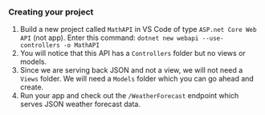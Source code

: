 ### Creating your project

1. Build a new project called `MathAPI` in VS Code of type `ASP.net Core Web API` (not app). Enter this command:
``
dotnet new webapi --use-controllers -o MathAPI
``
1. You will notice that this API has a `Controllers` folder but no views or models.
1. Since we are serving back JSON and not a view, we will not need a `Views` folder. We will need a `Models` folder which you can go ahead and create.
1. Run your app and check out the `/WeatherForecast` endpoint which serves JSON weather forecast data.